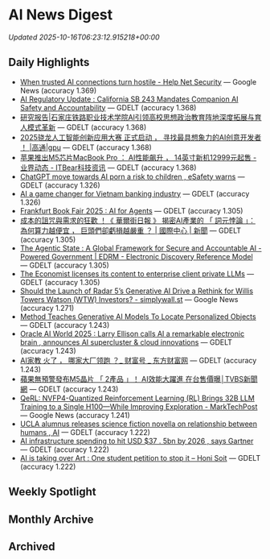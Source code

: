 # AI News Digest

_Updated 2025-10-16T06:23:12.915218+00:00_

## Daily Highlights

- [When trusted AI connections turn hostile - Help Net Security](./daily/e31da1a5ac71ccd4.md) — Google News (accuracy 1.369)
- [AI Regulatory Update : California SB 243 Mandates Companion AI Safety and Accountability](./daily/dceafd1bcb79d980.md) — GDELT (accuracy 1.368)
- [研究报告|石家庄铁路职业技术学院AI引领高校思想政治教育阵地深度拓展与育人模式革新](./daily/398dd953f7280ebf.md) — GDELT (accuracy 1.368)
- [  2025骁龙人工智能创新应用大赛  正式启动 ， 寻找最具想象力的AI创意开发者 ！ |高通|gpu](./daily/3f96b82731034819.md) — GDELT (accuracy 1.368)
- [苹果推出M5芯片MacBook Pro ： AI性能飙升 ， 14英寸新机12999元起售 - 业界动态 - ITBear科技资讯](./daily/e712d0b7fb4233e2.md) — GDELT (accuracy 1.368)
- [ChatGPT move towards AI porn a risk to children , eSafety warns](./daily/11e31f1e19cfa612.md) — GDELT (accuracy 1.326)
- [AI a game changer for Vietnam banking industry](./daily/e179e5ad0b760cdd.md) — GDELT (accuracy 1.326)
- [Frankfurt Book Fair 2025 : AI for Agents](./daily/adf359e274d236cc.md) — GDELT (accuracy 1.305)
- [成本的詛咒與需求的狂歡 ！《 華爾街日報 》 揭密AI產業的 「 詞元悖論 」： 為何算力越便宜 ， 巨頭們卻虧損越嚴重 ？ | 國際中心 | 新聞](./daily/0a4f75a8a9c92333.md) — GDELT (accuracy 1.305)
- [The Agentic State : A Global Framework for Secure and Accountable AI - Powered Government | EDRM - Electronic Discovery Reference Model](./daily/5c96915a6dd881dc.md) — GDELT (accuracy 1.305)
- [The Economist licenses its content to enterprise client private LLMs](./daily/68f40c8b114f8fc8.md) — GDELT (accuracy 1.305)
- [Should the Launch of Radar 5’s Generative AI Drive a Rethink for Willis Towers Watson (WTW) Investors? - simplywall.st](./daily/4400fbc21ba0f7a3.md) — Google News (accuracy 1.271)
- [Method Teaches Generative AI Models To Locate Personalized Objects](./daily/78c9149d36ff58fc.md) — GDELT (accuracy 1.243)
- [Oracle AI World 2025 : Larry Ellison calls AI a  remarkable electronic brain , announces AI supercluster & cloud innovations](./daily/2ff8aac436247142.md) — GDELT (accuracy 1.243)
- [  AI家教  火了 ， 哪家大厂领跑 ？_ 财富号 _ 东方财富网](./daily/1a41fa6e207d73c7.md) — GDELT (accuracy 1.243)
- [蘋果無預警發布M5晶片 「 2產品 」！ AI效能大躍進 在台售價曝│TVBS新聞網](./daily/6745fbbabf0cdacf.md) — GDELT (accuracy 1.243)
- [QeRL: NVFP4-Quantized Reinforcement Learning (RL) Brings 32B LLM Training to a Single H100—While Improving Exploration - MarkTechPost](./daily/559560089eda10d2.md) — Google News (accuracy 1.241)
- [UCLA alumnus releases science fiction novella on relationship between humans , AI](./daily/aa671185ccb9a811.md) — GDELT (accuracy 1.222)
- [AI infrastructure spending to hit USD $37 . 5bn by 2026 , says Gartner](./daily/a20cc5fe8c62c3ed.md) — GDELT (accuracy 1.222)
- [AI is taking over Art : One student petition to stop it – Honi Soit](./daily/d69f3f73b1cc8431.md) — GDELT (accuracy 1.222)

## Weekly Spotlight


## Monthly Archive


## Archived
